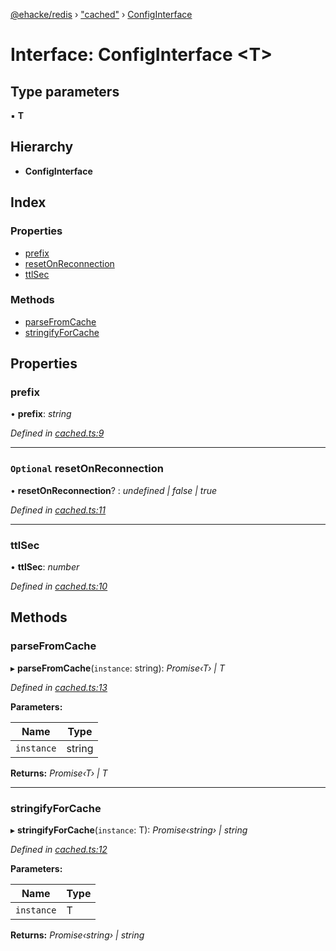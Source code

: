 [@ehacke/redis](../README.md) › ["cached"](../modules/_cached_.md) › [ConfigInterface](_cached_.configinterface.md)

# Interface: ConfigInterface <**T**>

## Type parameters

▪ **T**

## Hierarchy

* **ConfigInterface**

## Index

### Properties

* [prefix](_cached_.configinterface.md#prefix)
* [resetOnReconnection](_cached_.configinterface.md#optional-resetonreconnection)
* [ttlSec](_cached_.configinterface.md#ttlsec)

### Methods

* [parseFromCache](_cached_.configinterface.md#parsefromcache)
* [stringifyForCache](_cached_.configinterface.md#stringifyforcache)

## Properties

###  prefix

• **prefix**: *string*

*Defined in [cached.ts:9](https://github.com/ehacke/redis/blob/e965a3d/cached.ts#L9)*

___

### `Optional` resetOnReconnection

• **resetOnReconnection**? : *undefined | false | true*

*Defined in [cached.ts:11](https://github.com/ehacke/redis/blob/e965a3d/cached.ts#L11)*

___

###  ttlSec

• **ttlSec**: *number*

*Defined in [cached.ts:10](https://github.com/ehacke/redis/blob/e965a3d/cached.ts#L10)*

## Methods

###  parseFromCache

▸ **parseFromCache**(`instance`: string): *Promise‹T› | T*

*Defined in [cached.ts:13](https://github.com/ehacke/redis/blob/e965a3d/cached.ts#L13)*

**Parameters:**

Name | Type |
------ | ------ |
`instance` | string |

**Returns:** *Promise‹T› | T*

___

###  stringifyForCache

▸ **stringifyForCache**(`instance`: T): *Promise‹string› | string*

*Defined in [cached.ts:12](https://github.com/ehacke/redis/blob/e965a3d/cached.ts#L12)*

**Parameters:**

Name | Type |
------ | ------ |
`instance` | T |

**Returns:** *Promise‹string› | string*
